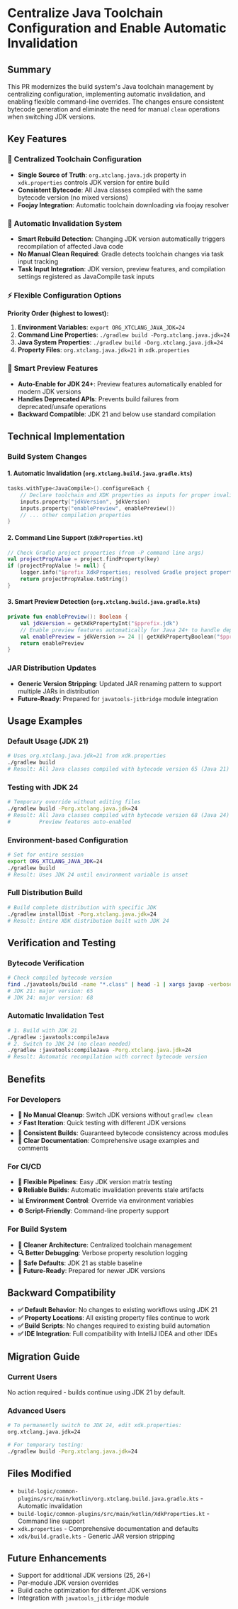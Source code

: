 # Centralize Java Toolchain Configuration and Enable Automatic Invalidation

## Summary

This PR modernizes the build system's Java toolchain management by centralizing configuration, implementing automatic invalidation, and enabling flexible command-line overrides. The changes ensure consistent bytecode generation and eliminate the need for manual `clean` operations when switching JDK versions.

## Key Features

### 🎯 **Centralized Toolchain Configuration**
- **Single Source of Truth**: `org.xtclang.java.jdk` property in `xdk.properties` controls JDK version for entire build
- **Consistent Bytecode**: All Java classes compiled with the same bytecode version (no mixed versions)
- **Foojay Integration**: Automatic toolchain downloading via foojay resolver

### 🔄 **Automatic Invalidation System**
- **Smart Rebuild Detection**: Changing JDK version automatically triggers recompilation of affected Java code
- **No Manual Clean Required**: Gradle detects toolchain changes via task input tracking
- **Task Input Integration**: JDK version, preview features, and compilation settings registered as JavaCompile task inputs

### ⚡ **Flexible Configuration Options**

**Priority Order (highest to lowest):**
1. **Environment Variables**: `export ORG_XTCLANG_JAVA_JDK=24`
2. **Command Line Properties**: `./gradlew build -Porg.xtclang.java.jdk=24`
3. **Java System Properties**: `./gradlew build -Dorg.xtclang.java.jdk=24`
4. **Property Files**: `org.xtclang.java.jdk=21` in `xdk.properties`

### 🚀 **Smart Preview Features**
- **Auto-Enable for JDK 24+**: Preview features automatically enabled for modern JDK versions
- **Handles Deprecated APIs**: Prevents build failures from deprecated/unsafe operations
- **Backward Compatible**: JDK 21 and below use standard compilation

## Technical Implementation

### Build System Changes

#### 1. **Automatic Invalidation** (`org.xtclang.build.java.gradle.kts`)
```kotlin
tasks.withType<JavaCompile>().configureEach {
    // Declare toolchain and XDK properties as inputs for proper invalidation
    inputs.property("jdkVersion", jdkVersion)
    inputs.property("enablePreview", enablePreview())
    // ... other compilation properties
}
```

#### 2. **Command Line Support** (`XdkProperties.kt`)
```kotlin
// Check Gradle project properties (from -P command line args)
val projectPropValue = project.findProperty(key)
if (projectPropValue != null) {
    logger.info("$prefix XdkProperties; resolved Gradle project property '$key' (from -P flag).")
    return projectPropValue.toString()
}
```

#### 3. **Smart Preview Detection** (`org.xtclang.build.java.gradle.kts`)
```kotlin
private fun enablePreview(): Boolean {
    val jdkVersion = getXdkPropertyInt("$pprefix.jdk")
    // Enable preview features automatically for Java 24+ to handle deprecated/unsafe operations
    val enablePreview = jdkVersion >= 24 || getXdkPropertyBoolean("$pprefix.enablePreview")
    return enablePreview
}
```

### JAR Distribution Updates
- **Generic Version Stripping**: Updated JAR renaming pattern to support multiple JARs in distribution
- **Future-Ready**: Prepared for `javatools-jitbridge` module integration

## Usage Examples

### Default Usage (JDK 21)
```bash
# Uses org.xtclang.java.jdk=21 from xdk.properties
./gradlew build
# Result: All Java classes compiled with bytecode version 65 (Java 21)
```

### Testing with JDK 24
```bash
# Temporary override without editing files
./gradlew build -Porg.xtclang.java.jdk=24
# Result: All Java classes compiled with bytecode version 68 (Java 24)
#         Preview features auto-enabled
```

### Environment-based Configuration
```bash
# Set for entire session
export ORG_XTCLANG_JAVA_JDK=24
./gradlew build
# Result: Uses JDK 24 until environment variable is unset
```

### Full Distribution Build
```bash
# Build complete distribution with specific JDK
./gradlew installDist -Porg.xtclang.java.jdk=24
# Result: Entire XDK distribution built with JDK 24
```

## Verification and Testing

### Bytecode Verification
```bash
# Check compiled bytecode version
find ./javatools/build -name "*.class" | head -1 | xargs javap -verbose | grep "major version"
# JDK 21: major version: 65
# JDK 24: major version: 68
```

### Automatic Invalidation Test
```bash
# 1. Build with JDK 21
./gradlew :javatools:compileJava
# 2. Switch to JDK 24 (no clean needed)
./gradlew :javatools:compileJava -Porg.xtclang.java.jdk=24
# Result: Automatic recompilation with correct bytecode version
```

## Benefits

### For Developers
- **🔧 No Manual Cleanup**: Switch JDK versions without `gradlew clean`
- **⚡ Fast Iteration**: Quick testing with different JDK versions
- **🎯 Consistent Builds**: Guaranteed bytecode consistency across modules
- **📝 Clear Documentation**: Comprehensive usage examples and comments

### For CI/CD
- **🚀 Flexible Pipelines**: Easy JDK version matrix testing
- **🔒 Reliable Builds**: Automatic invalidation prevents stale artifacts
- **📊 Environment Control**: Override via environment variables
- **⚙️ Script-Friendly**: Command-line property support

### For Build System
- **🧹 Cleaner Architecture**: Centralized toolchain management
- **🔍 Better Debugging**: Verbose property resolution logging
- **🚦 Safe Defaults**: JDK 21 as stable baseline
- **🔮 Future-Ready**: Prepared for newer JDK versions

## Backward Compatibility

- **✅ Default Behavior**: No changes to existing workflows using JDK 21
- **✅ Property Locations**: All existing property files continue to work
- **✅ Build Scripts**: No changes required to existing build automation
- **✅ IDE Integration**: Full compatibility with IntelliJ IDEA and other IDEs

## Migration Guide

### Current Users
No action required - builds continue using JDK 21 by default.

### Advanced Users
```bash
# To permanently switch to JDK 24, edit xdk.properties:
org.xtclang.java.jdk=24

# For temporary testing:
./gradlew build -Porg.xtclang.java.jdk=24
```

## Files Modified

- `build-logic/common-plugins/src/main/kotlin/org.xtclang.build.java.gradle.kts` - Automatic invalidation
- `build-logic/common-plugins/src/main/kotlin/XdkProperties.kt` - Command line support  
- `xdk.properties` - Comprehensive documentation and defaults
- `xdk/build.gradle.kts` - Generic JAR version stripping

## Future Enhancements

- Support for additional JDK versions (25, 26+)
- Per-module JDK version overrides
- Build cache optimization for different JDK versions
- Integration with `javatools_jitbridge` module